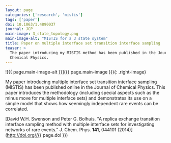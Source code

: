 ```yaml
---
layout: page
categories: ['research', 'mistis']
tags: ['paper']
doi: 10.1063/1.4890037
journal: JCP
main-image: 3_state_topology.png
main-image-alt: "MISTIS for a 3 state system"
title: Paper on multiple interface set transition interface sampling
teaser: >
  The paper introducing my MISTIS method has been published in the Journal of
  Chemical Physics.
---
```


![{{ page.main-image-alt }}]({{ page.main-image }}){: .right-image}

My paper introducing multiple interface set transition interface sampling
(MISTIS) has been published online in the Journal of Chemical Physics. This
paper introduces the methodology (including special aspects such as the
minus move for multiple interface sets) and demonstrates its use on a simple
model that shows how seemingly independent rare events can be correlated.

[David W.H. Swenson and Peter G. Bolhuis. "A replica exchange transition
interface sampling method with multiple interface sets for investigating
networks of rare events." J. Chem. Phys. **141**, 044101
(2014)](http://doi.org//{{ page.doi }})
